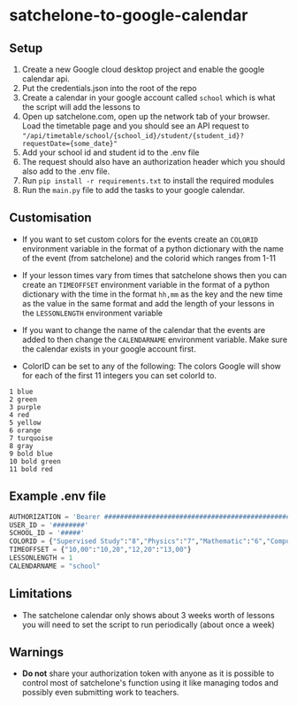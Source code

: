 # satchelone-to-google-calendar

## Setup

1. Create a new Google cloud desktop project and enable the google calendar api.
2. Put the credentials.json into the root of the repo
3. Create a calendar in your google account called `school` which is what the script will add the lessons to
4. Open up satchelone.com, open up the network tab of your browser. Load the timetable page and you should see an API request to `"/api/timetable/school/{school_id}/student/{student_id}?requestDate={some_date}"`
5. Add your school id and student id to the .env file
6. The request should also have an authorization header which you should also add to the .env file.
7. Run `pip install -r requirements.txt` to install the required modules
8. Run the `main.py` file to add the tasks to your google calendar.

## Customisation

- If you want to set custom colors for the events create an `COLORID` environment variable in the format of a python dictionary with the name of the event (from satchelone) and the colorid which ranges from 1-11
- If your lesson times vary from times that satchelone shows then you can create an `TIMEOFFSET` environment variable in the format of a python dictionary with the time in the format `hh,mm` as the key and the new time as the value in the same format and add the length of your lessons in the `LESSONLENGTH` environment variable
- If you want to change the name of the calendar that the events are added to then change the `CALENDARNAME` environment variable. Make sure the calendar exists in your google account first.

- ColorID can be set to any of the following:
  The colors Google will show for each of the first 11 integers you can set colorId to.

``` text
1 blue
2 green
3 purple
4 red
5 yellow
6 orange
7 turquoise
8 gray
9 bold blue
10 bold green
11 bold red
```

## Example .env file

``` python
AUTHORIZATION = 'Bearer ###############################################################################################################'
USER_ID = '########'
SCHOOL_ID = '#####'
COLORID = {"Supervised Study":"8","Physics":"7","Mathematic":"6","Computing":"2","PE":"11","Curriculum enriched":"3"}
TIMEOFFSET = {"10,00":"10,20","12,20":"13,00"}
LESSONLENGTH = 1
CALENDARNAME = "school"
```

## Limitations

- The satchelone calendar only shows about 3 weeks worth of lessons you will need to set the script to run periodically (about once a week)

## Warnings

- **Do not** share your authorization token with anyone as it is possible to control most of satchelone's function using it like managing todos and possibly even submitting work to teachers.
